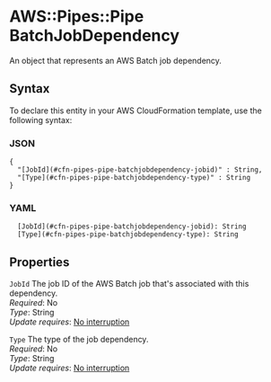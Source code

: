 # AWS::Pipes::Pipe BatchJobDependency<a name="aws-properties-pipes-pipe-batchjobdependency"></a>

An object that represents an AWS Batch job dependency\.

## Syntax<a name="aws-properties-pipes-pipe-batchjobdependency-syntax"></a>

To declare this entity in your AWS CloudFormation template, use the following syntax:

### JSON<a name="aws-properties-pipes-pipe-batchjobdependency-syntax.json"></a>

```
{
  "[JobId](#cfn-pipes-pipe-batchjobdependency-jobid)" : String,
  "[Type](#cfn-pipes-pipe-batchjobdependency-type)" : String
}
```

### YAML<a name="aws-properties-pipes-pipe-batchjobdependency-syntax.yaml"></a>

```
  [JobId](#cfn-pipes-pipe-batchjobdependency-jobid): String
  [Type](#cfn-pipes-pipe-batchjobdependency-type): String
```

## Properties<a name="aws-properties-pipes-pipe-batchjobdependency-properties"></a>

`JobId`  <a name="cfn-pipes-pipe-batchjobdependency-jobid"></a>
The job ID of the AWS Batch job that's associated with this dependency\.  
*Required*: No  
*Type*: String  
*Update requires*: [No interruption](https://docs.aws.amazon.com/AWSCloudFormation/latest/UserGuide/using-cfn-updating-stacks-update-behaviors.html#update-no-interrupt)

`Type`  <a name="cfn-pipes-pipe-batchjobdependency-type"></a>
The type of the job dependency\.  
*Required*: No  
*Type*: String  
*Update requires*: [No interruption](https://docs.aws.amazon.com/AWSCloudFormation/latest/UserGuide/using-cfn-updating-stacks-update-behaviors.html#update-no-interrupt)